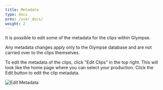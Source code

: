 ```yaml
---
title: Metadata
type: docs
prev: /user_docs/
weight: 2
---
```

It is possible to edit some of the metadata for the clips within Glympse. 

Any metadata changes apply only to the Glympse database and are not carried over to the clips themselves. 


To edit the metadata of the clips, click "Edit Clips" in the top right. This will look like the home page where you can select your production. 
Click the Edit button to edit the clip metadata. 

![Edit Metadata](/images/edit_metadata_select.png)
